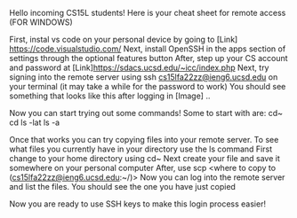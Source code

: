 Hello incoming CS15L students! Here is your cheat sheet for remote access (FOR WINDOWS)

First, instal vs code on your personal device by going to [Link] https://code.visualstudio.com/
Next, install OpenSSH in the apps section of settings through the optional features button
After, step up your CS account and password at [Link]https://sdacs.ucsd.edu/~icc/index.php
Next, try signing into the remote server using ssh cs15lfa22zz@ieng6.ucsd.edu on your terminal  (it may take a while for the password to work) 
You should see something that looks like this after logging in [Image] ..

Now you can start trying out some commands!
Some to start with are:
cd~
cd
ls -lat
ls -a

Once that works you can try copying files into your remote server. To see what files you currently have in your directory use the ls command
First change to your home directory using cd~
Next create your file and save it somewhere on your personal computer
After, use scp <file path> <where to copy to (cs15lfa22zz@ieng6.ucsd.edu:~/)>
Now you can log into the remote server and list the files. You should see the one you have just copied
  

Now you are ready to use SSH keys to make this login process easier!
 


